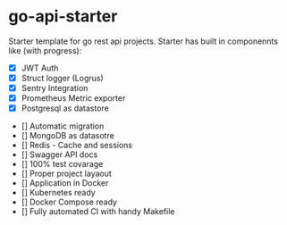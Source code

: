 # go-api-starter

Starter template for go rest api projects.
Starter has built in componennts like (with progress):
- [x] JWT Auth
- [x] Struct logger (Logrus)
- [x] Sentry Integration
- [x] Prometheus Metric exporter
- [x] Postgresql as datastore
- [] Automatic migration
- [] MongoDB as datasotre
- [] Redis - Cache and sessions
- [] Swagger API docs
- [] 100% test covarage
- [] Proper project layaout
- [] Application in Docker
- [] Kubernetes ready
- [] Docker Compose ready
- [] Fully automated CI with handy Makefile

